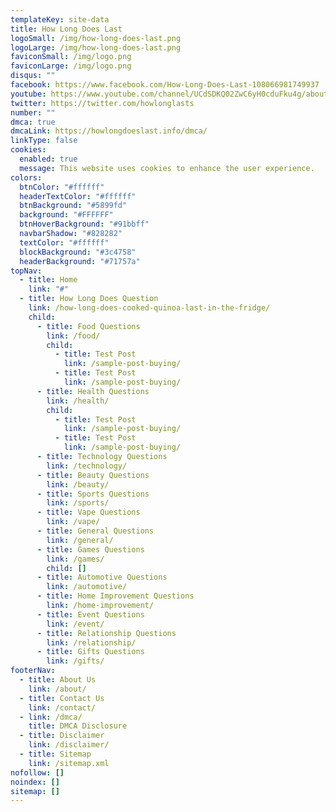 ```yaml
---
templateKey: site-data
title: How Long Does Last
logoSmall: /img/how-long-does-last.png
logoLarge: /img/how-long-does-last.png
faviconSmall: /img/logo.png
faviconLarge: /img/logo.png
disqus: ""
facebook: https://www.facebook.com/How-Long-Does-Last-108066981749937
youtube: https://www.youtube.com/channel/UCdSDKQ02ZwC6yH0cduFku4g/about
twitter: https://twitter.com/howlonglasts
number: ""
dmca: true
dmcaLink: https://howlongdoeslast.info/dmca/
linkType: false
cookies:
  enabled: true
  message: This website uses cookies to enhance the user experience.
colors:
  btnColor: "#ffffff"
  headerTextColor: "#ffffff"
  btnBackground: "#5899fd"
  background: "#FFFFFF"
  btnHoverBackground: "#91bbff"
  navbarShadow: "#828282"
  textColor: "#ffffff"
  blockBackground: "#3c4758"
  headerBackground: "#71757a"
topNav:
  - title: Home
    link: "#"
  - title: How Long Does Question
    link: /how-long-does-cooked-quinoa-last-in-the-fridge/
    child:
      - title: Food Questions
        link: /food/
        child:
          - title: Test Post
            link: /sample-post-buying/
          - title: Test Post
            link: /sample-post-buying/
      - title: Health Questions
        link: /health/
        child:
          - title: Test Post
            link: /sample-post-buying/
          - title: Test Post
            link: /sample-post-buying/
      - title: Technology Questions
        link: /technology/
      - title: Beauty Questions
        link: /beauty/
      - title: Sports Questions
        link: /sports/
      - title: Vape Questions
        link: /vape/
      - title: General Questions
        link: /general/
      - title: Games Questions
        link: /games/
        child: []
      - title: Automotive Questions
        link: /automotive/
      - title: Home Improvement Questions
        link: /home-improvement/
      - title: Event Questions
        link: /event/
      - title: Relationship Questions
        link: /relationship/
      - title: Gifts Questions
        link: /gifts/
footerNav:
  - title: About Us
    link: /about/
  - title: Contact Us
    link: /contact/
  - link: /dmca/
    title: DMCA Disclosure
  - title: Disclaimer
    link: /disclaimer/
  - title: Sitemap
    link: /sitemap.xml
nofollow: []
noindex: []
sitemap: []
---
```

